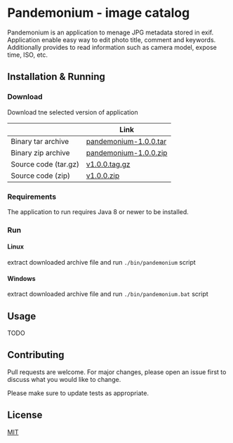 # Pandemonium - image catalog

Pandemonium is an application to menage JPG metadata stored in exif.
Application enable easy way to edit photo title, comment and keywords.
Additionally  provides to read information such as camera model, expose time, ISO, etc.

## Installation & Running

### Download
Download tne selected version of application

|                       |  Link                                                                                                       |
| --------------------- |  ---------------------------------------------------------------------------------------------------------- |
| Binary tar archive    | [pandemonium-1.0.0.tar](https://github.com/tfij/pandemonium/releases/download/v1.0.0/pandemonium-1.0.0.tar) |
| Binary zip archive    | [pandemonium-1.0.0.zip](https://github.com/tfij/pandemonium/releases/download/v1.0.0/pandemonium-1.0.0.zip) |
| Source code (tar.gz)  | [v1.0.0.tag.gz](https://github.com/tfij/pandemonium/archive/refs/tags/v1.0.0.tar.gz)                        |
| Source code (zip)     | [v1.0.0.zip](https://github.com/tfij/pandemonium/archive/refs/tags/v1.0.0.zip)                              |

### Requirements

The application to run requires Java 8 or newer to be installed.

### Run 

#### Linux
extract downloaded archive file and run `./bin/pandemonium` script

#### Windows
extract downloaded archive file and run `./bin/pandemonium.bat` script

## Usage
TODO

## Contributing
Pull requests are welcome. For major changes, please open an issue first to discuss what you would like to change.

Please make sure to update tests as appropriate.

## License
[MIT](https://choosealicense.com/licenses/mit/)
